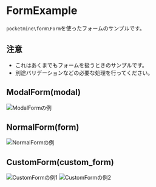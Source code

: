 # FormExample
`pocketmine\form\Form`を使ったフォームのサンプルです。

## 注意
 - これはあくまでもフォームを扱うときのサンプルです。
 - 別途バリデーションなどの必要な処理を行ってください。

## ModalForm(modal)
![ModalFormの例](https://user-images.githubusercontent.com/38120936/83092339-0bd35200-a0d8-11ea-9658-0cbec60d7299.png)

## NormalForm(form)
![NormalFormの例](https://user-images.githubusercontent.com/38120936/83092341-0d047f00-a0d8-11ea-9a0d-8b828372aee4.png)

## CustomForm(custom_form)
![CustomFormの例1](https://user-images.githubusercontent.com/38120936/83092343-0d047f00-a0d8-11ea-9ebd-0086ef4712e4.png)
![CustomFormの例2](https://user-images.githubusercontent.com/38120936/83092344-0d9d1580-a0d8-11ea-87e7-6dd76a68650d.png)
